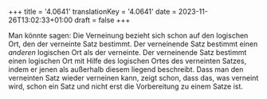 +++
title = '4.0641'
translationKey = '4.0641'
date = 2023-11-26T13:02:33+01:00
draft = false
+++

Man könnte sagen: Die Verneinung bezieht sich schon auf den logischen Ort, den der verneinte Satz bestimmt.
Der verneinende Satz bestimmt einen <em class="germph">anderen</em> logischen Ort als der verneinte.
Der verneinende Satz bestimmt einen logischen Ort mit Hilfe des logischen Ortes des verneinten Satzes, indem er jenen als außerhalb diesem liegend beschreibt.
Dass man den verneinten Satz wieder verneinen kann, zeigt schon, dass das, was verneint wird, schon ein Satz und nicht erst die Vorbereitung zu einem Satze ist.
